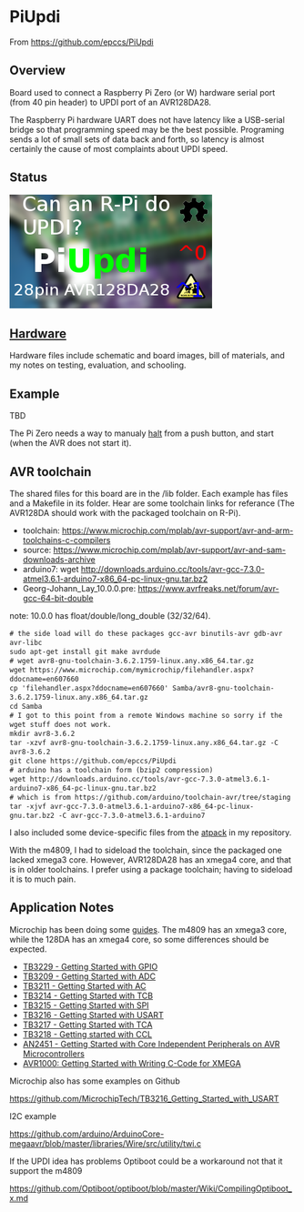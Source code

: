 # PiUpdi

From <https://github.com/epccs/PiUpdi>

## Overview

Board used to connect a Raspberry Pi Zero (or W) hardware serial port (from 40 pin header) to UPDI port of an AVR128DA28. 

The Raspberry Pi hardware UART does not have latency like a USB-serial bridge so that programming speed may be the best possible. Programing sends a lot of small sets of data back and forth, so latency is almost certainly the cause of most complaints about UPDI speed.


## Status

![Status](./Hardware/status_icon.png "Status")


## [Hardware](./Hardware)

Hardware files include schematic and board images, bill of materials, and my notes on testing, evaluation, and schooling.


## Example

TBD


The Pi Zero needs a way to manualy [halt] from a push button, and start (when the AVR does not start it).

[halt]: ./Shutdown


## AVR toolchain

The shared files for this board are in the /lib folder. Each example has files and a Makefile in its folder. Hear are some toolchain links for referance (The AVR128DA should work with the packaged toolchain on R-Pi).

* toolchain: https://www.microchip.com/mplab/avr-support/avr-and-arm-toolchains-c-compilers
* source: https://www.microchip.com/mplab/avr-support/avr-and-sam-downloads-archive
* arduino7: wget http://downloads.arduino.cc/tools/avr-gcc-7.3.0-atmel3.6.1-arduino7-x86_64-pc-linux-gnu.tar.bz2
* Georg-Johann_Lay_10.0.0.pre: https://www.avrfreaks.net/forum/avr-gcc-64-bit-double

note: 10.0.0 has float/double/long_double (32/32/64).

```
# the side load will do these packages gcc-avr binutils-avr gdb-avr avr-libc 
sudo apt-get install git make avrdude
# wget avr8-gnu-toolchain-3.6.2.1759-linux.any.x86_64.tar.gz
wget https://www.microchip.com/mymicrochip/filehandler.aspx?ddocname=en607660
cp 'filehandler.aspx?ddocname=en607660' Samba/avr8-gnu-toolchain-3.6.2.1759-linux.any.x86_64.tar.gz
cd Samba
# I got to this point from a remote Windows machine so sorry if the wget stuff does not work.
mkdir avr8-3.6.2
tar -xzvf avr8-gnu-toolchain-3.6.2.1759-linux.any.x86_64.tar.gz -C avr8-3.6.2
git clone https://github.com/epccs/PiUpdi
# arduino has a toolchain form (bzip2 compression)
wget http://downloads.arduino.cc/tools/avr-gcc-7.3.0-atmel3.6.1-arduino7-x86_64-pc-linux-gnu.tar.bz2
# which is from https://github.com/arduino/toolchain-avr/tree/staging
tar -xjvf avr-gcc-7.3.0-atmel3.6.1-arduino7-x86_64-pc-linux-gnu.tar.bz2 -C avr-gcc-7.3.0-atmel3.6.1-arduino7
```

I also included some device-specific files from the [atpack] in my repository.

[atpack]: http://packs.download.atmel.com/

With the m4809, I had to sideload the toolchain, since the packaged one lacked xmega3 core. However, AVR128DA28 has an xmega4 core, and that is in older toolchains. I prefer using a package toolchain; having to sideload it is to much pain.


## Application Notes

Microchip has been doing some [guides]. The m4809 has an xmega3 core, while the 128DA has an xmega4 core, so some differences should be expected.

[guides]: https://www.avrfreaks.net/forum/getting-started-attiny-1-0-series-application-notes

* [TB3229 - Getting Started with GPIO](http://ww1.microchip.com/downloads/en/Appnotes/90003229A.pdf)
* [TB3209 - Getting Started with ADC](http://ww1.microchip.com/downloads/en/AppNotes/TB3209-Getting-Started-with-ADC-90003209A.pdf)
* [TB3211 - Getting Started with AC](http://ww1.microchip.com/downloads/en/AppNotes/TB3211-Getting-Started-with-AC-90003211A.pdf)
* [TB3214 - Getting Started with TCB](http://ww1.microchip.com/downloads/en/AppNotes/TB3214-Getting-Started-with-TCB-90003214A.pdf)
* [TB3215 - Getting Started with SPI](http://ww1.microchip.com/downloads/en/AppNotes/TB3215-Getting-Started-with-SPI-90003215A.pdf)
* [TB3216 - Getting Started with USART](http://ww1.microchip.com/downloads/en/AppNotes/TB3216-Getting-Started-with-USART-90003216A.pdf)
* [TB3217 - Getting Started with TCA](http://ww1.microchip.com/downloads/en/AppNotes/TB3217-Getting-Started-with-TCA-90003217A.pdf)
* [TB3218 - Getting started with CCL](http://ww1.microchip.com/downloads/en/AppNotes/TB3218-Getting-Started-with-CCL-90003218A.pdf)
* [AN2451 - Getting Started with Core Independent Peripherals on AVR Microcontrollers](http://ww1.microchip.com/downloads/en/AppNotes/Getting-Started-with-Peripherals-on-AVR-MCU-00002451C.pdf)
* [AVR1000: Getting Started with Writing C-Code for XMEGA](http://ww1.microchip.com/downloads/en/AppNotes/doc8075.pdf)

Microchip also has some examples on Github

https://github.com/MicrochipTech/TB3216_Getting_Started_with_USART

I2C example

https://github.com/arduino/ArduinoCore-megaavr/blob/master/libraries/Wire/src/utility/twi.c

If the UPDI idea has problems Optiboot could be a workaround not that it support the m4809

https://github.com/Optiboot/optiboot/blob/master/Wiki/CompilingOptiboot_x.md